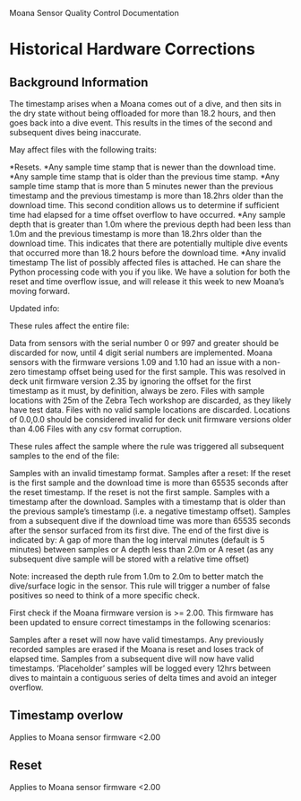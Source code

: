 Moana Sensor Quality Control Documentation

# Historical Hardware Corrections
## Background Information
 The timestamp arises when a Moana comes out of a dive, and then sits in the dry state without being offloaded for more than 18.2 hours, and then goes back into a dive event. This results in the times of the second and subsequent dives being inaccurate.
 
May affect files with the following traits:

*Resets.
*Any sample time stamp that is newer than the download time.
*Any sample time stamp that is older than the previous time stamp.
*Any sample time stamp that is more than 5 minutes newer than the previous timestamp and the previous timestamp is more than 18.2hrs older than the download time.
This second condition allows us to determine if sufficient time had elapsed for a time offset overflow to have occurred.
*Any sample depth that is greater than 1.0m where the previous depth had been less than 1.0m and the previous timestamp is more than 18.2hrs older than the download time.
This indicates that there are potentially multiple dive events that occurred more than 18.2 hours before the download time.
*Any invalid timestamp
The list of possibly affected files is attached. He can share the Python processing code with you if you like.  We have a solution for both the reset and time overflow issue, and will release it this week to new Moana’s moving forward.

Updated info:

These rules affect the entire file:

Data from sensors with the serial number 0 or 997 and greater should be discarded for now, until 4 digit serial numbers are implemented.
Moana sensors with the firmware versions 1.09 and 1.10 had an issue with a non-zero timestamp offset being used for the first sample. This was resolved in deck unit firmware version 2.35 by ignoring the offset for the first timestamp as it must, by definition, always be zero.
Files with sample locations with 25m of the Zebra Tech workshop are discarded, as they likely have test data.
Files with no valid sample locations are discarded.
Locations of 0.0,0.0 should be considered invalid for deck unit firmware versions older than 4.06
Files with any csv format corruption.
 
These rules affect the sample where the rule was triggered all subsequent samples to the end of the file:

Samples with an invalid timestamp format.
Samples after a reset:
If the reset is the first sample and the download time is more than 65535 seconds after the reset timestamp.
If the reset is not the first sample.
Samples with a timestamp after the download.
Samples with a timestamp that is older than the previous sample’s timestamp (i.e. a negative timestamp offset).
Samples from a subsequent dive if the download time was more than 65535 seconds after the sensor surfaced from its first dive. The end of the first dive is indicated by:
A gap of more than the log interval minutes (default is 5 minutes) between samples or
A depth less than 2.0m or
A reset (as any subsequent dive sample will be stored with a relative time offset)
 
Note: increased the depth rule from 1.0m to 2.0m to better match the dive/surface logic in the sensor. This rule will trigger a number of false positives so need to think of a more specific check.

First check if the Moana firmware version is >= 2.00. This firmware has been updated to ensure correct timestamps in the following scenarios:

Samples after a reset will now have valid timestamps.
Any previously recorded samples are erased if the Moana is reset and loses track of elapsed time.
Samples from a subsequent dive will now have valid timestamps.
‘Placeholder’ samples will be logged every 12hrs between dives to maintain a contiguous series of delta times and avoid an integer overflow.

## Timestamp overlow
Applies to Moana sensor firmware <2.00
## Reset
Applies to Moana sensor firmware <2.00